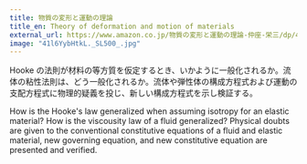 ```yaml
---
title: 物質の変形と運動の理論
title_en: Theory of deformation and motion of materials
external_url: https://www.amazon.co.jp/物質の変形と運動の理論-仲座-栄三/dp/4899820909
image: "41l6YybHtkL._SL500_.jpg"
---
```


Hooke の法則が材料の等方質を仮定するとき、いかように一般化されるか。流体の粘性法則は、どう一般化されるか。流体や弾性体の構成方程式および運動の支配方程式に物理的疑義を投じ、新しい構成方程式を示し検証する。

How is the Hooke's law generalized when assuming isotropy for an elastic material? How is the viscousity law of a fluid generalized? Physical doubts are given to the conventional constitutive equations of a fluid and elastic material, new governing equation, and new constitutive equation are presented and verified.
